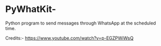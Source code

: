 # PyWhatKit-
Python program to send messages through WhatsApp at the scheduled time.


Credits:-
https://www.youtube.com/watch?v=p-EGZPWiWsQ
